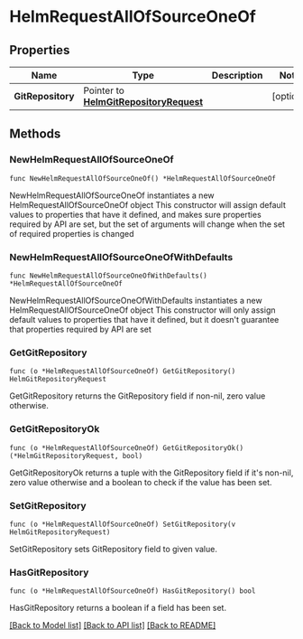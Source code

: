 # HelmRequestAllOfSourceOneOf

## Properties

Name | Type | Description | Notes
------------ | ------------- | ------------- | -------------
**GitRepository** | Pointer to [**HelmGitRepositoryRequest**](HelmGitRepositoryRequest.md) |  | [optional] 

## Methods

### NewHelmRequestAllOfSourceOneOf

`func NewHelmRequestAllOfSourceOneOf() *HelmRequestAllOfSourceOneOf`

NewHelmRequestAllOfSourceOneOf instantiates a new HelmRequestAllOfSourceOneOf object
This constructor will assign default values to properties that have it defined,
and makes sure properties required by API are set, but the set of arguments
will change when the set of required properties is changed

### NewHelmRequestAllOfSourceOneOfWithDefaults

`func NewHelmRequestAllOfSourceOneOfWithDefaults() *HelmRequestAllOfSourceOneOf`

NewHelmRequestAllOfSourceOneOfWithDefaults instantiates a new HelmRequestAllOfSourceOneOf object
This constructor will only assign default values to properties that have it defined,
but it doesn't guarantee that properties required by API are set

### GetGitRepository

`func (o *HelmRequestAllOfSourceOneOf) GetGitRepository() HelmGitRepositoryRequest`

GetGitRepository returns the GitRepository field if non-nil, zero value otherwise.

### GetGitRepositoryOk

`func (o *HelmRequestAllOfSourceOneOf) GetGitRepositoryOk() (*HelmGitRepositoryRequest, bool)`

GetGitRepositoryOk returns a tuple with the GitRepository field if it's non-nil, zero value otherwise
and a boolean to check if the value has been set.

### SetGitRepository

`func (o *HelmRequestAllOfSourceOneOf) SetGitRepository(v HelmGitRepositoryRequest)`

SetGitRepository sets GitRepository field to given value.

### HasGitRepository

`func (o *HelmRequestAllOfSourceOneOf) HasGitRepository() bool`

HasGitRepository returns a boolean if a field has been set.


[[Back to Model list]](../README.md#documentation-for-models) [[Back to API list]](../README.md#documentation-for-api-endpoints) [[Back to README]](../README.md)



